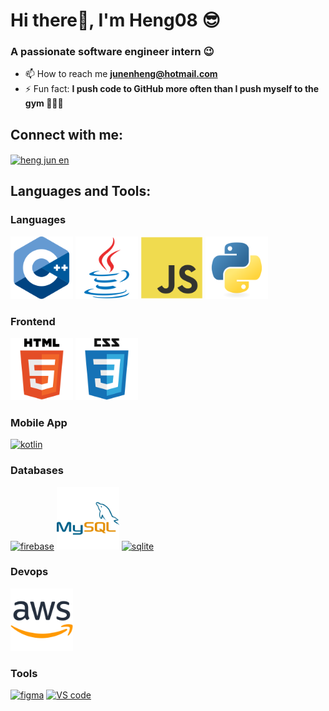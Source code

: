 <!--
**Hengjn08/Hengjn08** is a ✨ _special_ ✨ repository because its `README.md` (this file) appears on your GitHub profile.

Here are some ideas to get you started:

- 🔭 I’m currently working on ...
- 🌱 I’m currently learning ...
- 👯 I’m looking to collaborate on ...
- 🤔 I’m looking for help with ...
- 💬 Ask me about ...
- 📫 How to reach me: ...
- 😄 Pronouns: ...
- ⚡ Fun fact: ...
-->
# Hi there👋, I'm Heng08 :sunglasses:
### A passionate software engineer intern 😉

- 📫 How to reach me **junenheng@hotmail.com**
- ⚡ Fun fact: **I push code to GitHub more often than I push myself to the gym 💪👨‍💻**

## Connect with me:
<p align="left">
<a href="https://linkedin.com/in/heng jun en" target="blank"><img align="center" src="https://raw.githubusercontent.com/rahuldkjain/github-profile-readme-generator/master/src/images/icons/Social/linked-in-alt.svg" alt="heng jun en" height="30" width="40" /></a>
</p>

## Languages and Tools:
### Languages
<a href="#" target="_blank" rel="noreferrer"><img src="https://raw.githubusercontent.com/devicons/devicon/master/icons/cplusplus/cplusplus-original.svg" alt="cplusplus" width="100" height="100"/></a>  <a href="#" target="_blank" rel="noreferrer"> <img src="https://raw.githubusercontent.com/devicons/devicon/master/icons/java/java-original.svg" alt="java" width="100" height="100"/></a>  <a href="#" target="_blank" rel="noreferrer"> <img src="https://raw.githubusercontent.com/devicons/devicon/master/icons/javascript/javascript-original.svg" alt="javascript" width="100" height="100"/></a> <a href="#" target="_blank" rel="noreferrer"> <img src="https://raw.githubusercontent.com/devicons/devicon/master/icons/python/python-original.svg" alt="python" width="100" height="100"/></a>

### Frontend
<a href="#" target="_blank" rel="noreferrer"><img src="https://raw.githubusercontent.com/devicons/devicon/master/icons/html5/html5-original-wordmark.svg" alt="html5" width="100" height="100"/></a> <a href="#" target="_blank" rel="noreferrer"><img src="https://raw.githubusercontent.com/devicons/devicon/master/icons/css3/css3-original-wordmark.svg" alt="css3" width="100" height="100"/></a>

### Mobile App
<a href="#" target="_blank" rel="noreferrer"> <img src="https://www.vectorlogo.zone/logos/kotlinlang/kotlinlang-icon.svg" alt="kotlin" width="100" height="100"/></a> 

### Databases
<a href="#" target="_blank" rel="noreferrer"><img src="https://www.vectorlogo.zone/logos/firebase/firebase-icon.svg" alt="firebase" width="100" height="100"/></a> <a href="#" target="_blank" rel="noreferrer"> <img src="https://raw.githubusercontent.com/devicons/devicon/master/icons/mysql/mysql-original-wordmark.svg" alt="mysql" width="100" height="100"/></a> <a href="#" target="_blank" rel="noreferrer"> <img src="https://www.vectorlogo.zone/logos/sqlite/sqlite-icon.svg" alt="sqlite" width="100" height="100"/></a>
 
### Devops 
<a href="#" target="_blank" rel="noreferrer"><img src="https://raw.githubusercontent.com/devicons/devicon/master/icons/amazonwebservices/amazonwebservices-original-wordmark.svg" alt="aws" width="100" height="100"/></a>

### Tools
<a href="#" target="_blank" rel="noreferrer"><img src="https://www.vectorlogo.zone/logos/figma/figma-icon.svg" alt="figma" width="100" height="100"/></a> <a href="#" target="_blank" rel="noreferrer"><img src="https://github.com/user-attachments/assets/9e0005b9-209d-442e-a4d3-15f6dabc05df" alt="VS code" width="100" height="100"/></a> 
